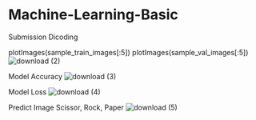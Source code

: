 # Machine-Learning-Basic
Submission Dicoding

plotImages(sample_train_images[:5])
plotImages(sample_val_images[:5])
![download (2)](https://user-images.githubusercontent.com/47166278/163662325-847d862f-1cdc-41ec-a484-1ad4299ca054.png)




Model Accuracy
![download (3)](https://user-images.githubusercontent.com/47166278/163662334-3bc31f83-50cc-46e2-aec7-aef2469c94bc.png)





Model Loss
![download (4)](https://user-images.githubusercontent.com/47166278/163662337-1b207606-4605-40d9-b45a-e203f1cff16f.png)






Predict Image Scissor, Rock, Paper
![download (5)](https://user-images.githubusercontent.com/47166278/163662368-57df2637-1b35-4dc3-8582-e61d0abd6b35.png)
